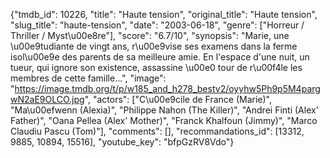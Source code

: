 {"tmdb_id": 10226, "title": "Haute tension", "original_title": "Haute tension", "slug_title": "haute-tension", "date": "2003-06-18", "genre": ["Horreur / Thriller / Myst\u00e8re"], "score": "6.7/10", "synopsis": "Marie, une \u00e9tudiante de vingt ans, r\u00e9vise ses examens dans la ferme isol\u00e9e des parents de sa meilleure amie. En l'espace d'une nuit, un tueur, qui ignore son existence, assassine \u00e0 tour de r\u00f4le les membres de cette famille...", "image": "https://image.tmdb.org/t/p/w185_and_h278_bestv2/oyyhw5Ph9p5M4pargwN2aE9OLCO.jpg", "actors": ["C\u00e9cile de France (Marie)", "Ma\u00efwenn (Alexia)", "Philippe Nahon (The Killer)", "Andrei Finti (Alex' Father)", "Oana Pellea (Alex' Mother)", "Franck Khalfoun (Jimmy)", "Marco Claudiu Pascu (Tom)"], "comments": [], "recommandations_id": [13312, 9885, 10894, 15516], "youtube_key": "bfpGzRV8Vdo"}